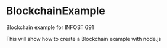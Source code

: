 # BlockchainExample
Blockchain example for INFOST 691

This will show how to create a Blockchain example with node.js
